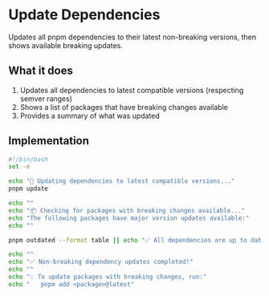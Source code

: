 # Update Dependencies

Updates all pnpm dependencies to their latest non-breaking versions, then shows available breaking updates.

## What it does

1. Updates all dependencies to latest compatible versions (respecting semver ranges)
2. Shows a list of packages that have breaking changes available
3. Provides a summary of what was updated

## Implementation

```bash
#!/bin/bash
set -e

echo "🔄 Updating dependencies to latest compatible versions..."
pnpm update

echo ""
echo "📦 Checking for packages with breaking changes available..."
echo "The following packages have major version updates available:"
echo ""

pnpm outdated --format table || echo "✅ All dependencies are up to date!"

echo ""
echo "✅ Non-breaking dependency updates completed!"
echo ""
echo "💡 To update packages with breaking changes, run:"
echo "   pnpm add <package>@latest"
```
